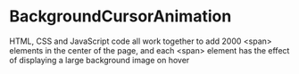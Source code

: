 # BackgroundCursorAnimation
HTML, CSS and JavaScript code all work together to add 2000 &lt;span> elements in the center of the page, and each &lt;span> element has the effect of displaying a large background image on hover
